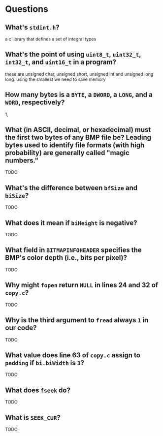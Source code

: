 # Questions

## What's `stdint.h`?

a c library that defines a set of integral types

## What's the point of using `uint8_t`, `uint32_t`, `int32_t`, and `uint16_t` in a program?

these are unsigned char, unsigned short, unsigned int and unsigned long long. using the smallest we need to save memory

## How many bytes is a `BYTE`, a `DWORD`, a `LONG`, and a `WORD`, respectively?

1, 

## What (in ASCII, decimal, or hexadecimal) must the first two bytes of any BMP file be? Leading bytes used to identify file formats (with high probability) are generally called "magic numbers."

TODO

## What's the difference between `bfSize` and `biSize`?

TODO

## What does it mean if `biHeight` is negative?

TODO

## What field in `BITMAPINFOHEADER` specifies the BMP's color depth (i.e., bits per pixel)?

TODO

## Why might `fopen` return `NULL` in lines 24 and 32 of `copy.c`?

TODO

## Why is the third argument to `fread` always `1` in our code?

TODO

## What value does line 63 of `copy.c` assign to `padding` if `bi.biWidth` is `3`?

TODO

## What does `fseek` do?

TODO

## What is `SEEK_CUR`?

TODO

